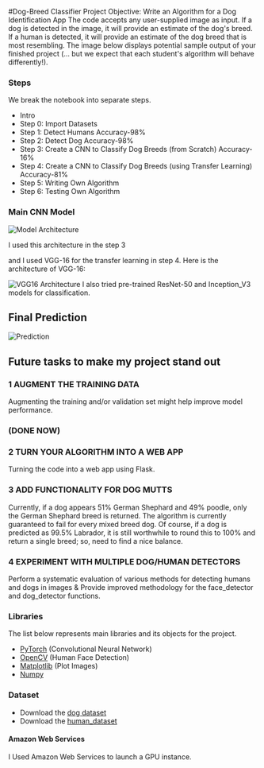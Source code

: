 #Dog-Breed Classifier Project
Objective: Write an Algorithm for a Dog Identification App
The code accepts any user-supplied image as input. If a dog is detected in the image, it will provide an estimate of the dog's breed. If a human is detected, it will provide an estimate of the dog breed that is most resembling. The image below displays potential sample output of your finished project (... but we expect that each student's algorithm will behave differently!).

### Steps
We break the notebook into separate steps.
- Intro
- Step 0: Import Datasets
- Step 1: Detect Humans                                                           Accuracy-98%
- Step 2: Detect Dog                                                              Accuracy-98%
- Step 3: Create a CNN to Classify Dog Breeds (from Scratch)                      Accuracy-16%
- Step 4: Create a CNN to Classify Dog Breeds (using Transfer Learning)           Accuracy-81% 
- Step 5: Writing Own Algorithm
- Step 6: Testing Own Algorithm

### Main CNN Model

![Model Architecture](model_architecture.PNG)

I used this architecture in the step 3 


and I used VGG-16 for the transfer learning in step 4. Here is the architecture of VGG-16:

![VGG16 Architecture](vgg16_architecture.png)
 I also tried pre-trained ResNet-50 and Inception_V3 models for classification. 

 ## Final Prediction
 
 
![Prediction](prediction.PNG)


## Future tasks to make my project stand out

### 1 AUGMENT THE TRAINING DATA
Augmenting the training and/or validation set might help improve model performance. 
### (DONE NOW)

### 2 TURN YOUR ALGORITHM INTO A WEB APP
Turning the code into a web app using Flask.

### 3 ADD FUNCTIONALITY FOR DOG MUTTS
Currently, if a dog appears 51% German Shephard and 49% poodle, only the German Shephard breed is returned. The algorithm is currently guaranteed to fail for every mixed breed dog. Of course, if a dog is predicted as 99.5% Labrador, it is still worthwhile to round this to 100% and return a single breed; so, need to find a nice balance.

### 4 EXPERIMENT WITH MULTIPLE DOG/HUMAN DETECTORS
Perform a systematic evaluation of various methods for detecting humans and dogs in images & Provide improved methodology for the face_detector and dog_detector functions.




### Libraries

The list below represents main libraries and its objects for the project.
- [PyTorch](https://pytorch.org/) (Convolutional Neural Network)
- [OpenCV](https://opencv.org/) (Human Face Detection)
- [Matplotlib](https://matplotlib.org/) (Plot Images)
- [Numpy](http://www.numpy.org/) 

### Dataset
* Download the [dog dataset](https://s3-us-west-1.amazonaws.com/udacity-aind/dog-project/dogImages.zip)
* Download the [human_dataset](https://s3-us-west-1.amazonaws.com/udacity-aind/dog-project/lfw.zip)

#### Amazon Web Services

I Used Amazon Web Services to launch a GPU instance.
